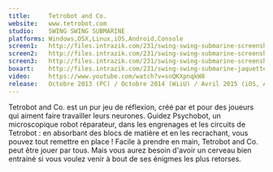 ```yaml
---
title:     Tetrobot and Co.
website:   www.tetrobot.com
studio:    SWING SWING SUBMARINE
platforms: Windows,OSX,Linux,iOS,Android,Console
screen1:   http://files.intrazik.com/231/swing-swing-submarine-screenshot-1-3133-493-20150423-112719.jpg
screen2:   http://files.intrazik.com/231/swing-swing-submarine-screenshot-2-3371-493-20150423-112719.jpg
screen3:   http://files.intrazik.com/231/swing-swing-submarine-screenshot-3-3373-493-20150423-112720.jpg
boxart:    http://files.intrazik.com/231/swing-swing-submarine-jaquette-3375-493-20150423-112720.jpg
video:     https://www.youtube.com/watch?v=snQKXpnqkW8
release:   Octobre 2013 (PC) / Octobre 2014 (WiiU) / Avril 2015 (iOS, Android)
---
```


Tetrobot and Co. est un pur jeu de réflexion, créé par et pour des joueurs qui aiment faire travailler leurs neurones. Guidez Psychobot, un microscopique robot réparateur, dans les engrenages et les circuits de Tetrobot : en absorbant des blocs de matière et en les recrachant, vous pouvez tout remettre en place ! Facile à prendre en main, Tetrobot and Co. peut être jouer par tous. Mais vous aurez besoin d'avoir un cerveau bien entrainé si vous voulez venir à bout de ses énigmes les plus retorses.